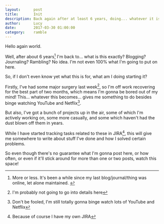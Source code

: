 ```yaml
---
layout:      post
title:       Init
description: Back again after at least 6 years, doing... whatever it is this actually is
author:      Lucy
date:        2017-03-30 01:00:00
category:    ramble
---
```


Hello again world.

Well, after about 6 years[^1] I'm back to... what is this exactly? Blogging? Journaling? Rambling? No idea. I'm not even 100% what I'm going to put on here.

So, if I don't even know yet what this is for, what am I doing starting it?

Firstly, I've had some major surgery last week[^2], so I'm off work recovering for the best part of two months, which means I'm gonna be bored out of my mind!
This... whatever this becomes... gives me something to do besides binge watching YouTube and Netflix[^3].

But also, I've got a bunch of projects up in the air, some of which I'm actively working on, some more casually, and some which haven't had the dust blown off them in years.

While I have started tracking tasks related to these in JIRA[^4], this will give me somewhere to write about stuff I've done and how I solved certain problems.

So even though there's no guarantee what I'm gonna post here, or how often, or even if it'll stick around for more than one or two posts, watch this space!



[^1]: More or less. It's been a while since my last blog/journal/thing was online, let alone maintained. [^5]
[^2]: I'm probably not going to go into details here
[^3]: Don't be fooled, I'm still totally gonna binge watch lots of YouTube and Netflix
[^4]: Because of course I have my own JIRA
[^5]: And yes, footnotes. Because footnotes.
